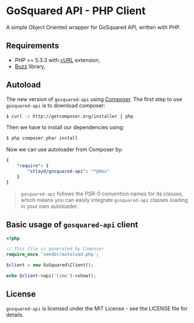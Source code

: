 # GoSquared API - PHP Client

A simple Object Oriented wrapper for GoSquared API, written with PHP.

## Requirements

* PHP >= 5.3.3 with [cURL](http://php.net/manual/en/book.curl.php) extension,
* [Buzz](https://github.com/kriswallsmith/Buzz) library,

## Autoload

The new version of `gosquared-api` using [Composer](http://getcomposer.org).
The first step to use `gosquared-api` is to download composer:

```bash
$ curl -s http://getcomposer.org/installer | php
```

Then we have to install our dependencies using:
```bash
$ php composer.phar install
```
Now we can use autoloader from Composer by:

```yaml
{
    "require": {
        "stloyd/gosquared-api": "*@dev"
    }
}
```

> `gosquared-api` follows the PSR-0 convention names for its classes, which means you can easily integrate `gosquared-api` classes loading in your own autoloader.

## Basic usage of `gosquared-api` client

```php
<?php

// This file is generated by Composer
require_once 'vendor/autoload.php';

$client = new GoSquared\Client();

echo $client->api('time')->show();
```

## License

`gosquared-api` is licensed under the MIT License - see the LICENSE file for details.

